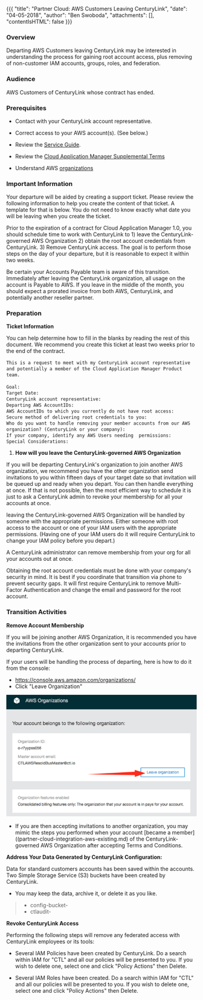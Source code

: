 {{{
  "title": "Partner Cloud: AWS Customers Leaving CenturyLink",
  "date": "04-05-2018",
  "author": "Ben Swoboda",
  "attachments": [],
  "contentIsHTML": false
}}}

### Overview

Departing AWS Customers leaving CenturyLink may be interested in understanding the process for gaining root account access, plus removing of non-customer IAM accounts, groups, roles, and federation.


### Audience

AWS Customers of CenturyLink whose contract has ended.

### Prerequisites

* Contact with your CenturyLink account representative.

* Correct access to your AWS account(s). (See below.)

* Review the [Service Guide](https://www.ctl.io/legal/cloud-application-manager/service-guide/).

* Review the [Cloud Application Manager Supplemental Terms](https://www.ctl.io/legal/cloud-application-manager/supplemental-terms/)

* Understand AWS [organizations](https://docs.aws.amazon.com/organizations/latest/userguide/orgs_introduction.html)



### Important Information

Your departure will be aided by creating a support ticket. Please review the following information to help you create the content of that ticket.  A template for that is below. You do not need to know exactly what date you will be leaving when you create the ticket.

Prior to the expiration of a contract for Cloud Application Manager 1.0, you should schedule time to work with CenturyLink to 1) leave the CenturyLink-governed AWS Organization 2) obtain the root account credentials from CenturyLink. 3) Remove CenturyLink access. The goal is to perform those steps on the day of your departure, but it is reasonable to expect it within two weeks.

Be certain your Accounts Payable team is aware of this transition. Immediately after leaving the CenturyLink organization, all usage on the account is Payable to AWS. If you leave in the middle of the month, you should expect a prorated invoice from both AWS, CenturyLink, and potentially another reseller partner.

### Preparation

**Ticket Information**

You can help determine how to fill in the blanks by reading the rest of this document. We recommend you create this ticket at least two weeks prior to the end of the contract.

```
This is a request to meet with my CenturyLink account representative and potentially a member of the Cloud Application Manager Product team.

Goal:
Target Date:
CenturyLink account representative:
Departing AWS AccountIDs:
AWS AccountIDs to which you currently do not have root access:
Secure method of delivering root credentials to you:
Who do you want to handle removing your member accounts from our AWS organization? (CenturyLink or your company):
If your company, identify any AWS Users needing  permissions:
Special Considerations:
```

1. **How will you leave the CenturyLink-governed AWS Organization**

If you will be departing CenturyLink's organization to join another AWS organization, we recommend you have the other organization send invitations to you within fifteen days of your target date so that invitation will be queued up and ready when you depart. You can then handle everything at once. If that is not possible, then the most efficient way to schedule it is just to ask a CenturyLink admin to revoke your membership for all your accounts at once.

leaving the CenturyLink-governed AWS Organization will be handled by someone with the appropriate permissions. Either someone with root access to the account or one of your IAM users with the appropriate permissions. (Having one of your IAM users do it will require CenturyLink to change your IAM policy before you depart.)

A CenturyLink administrator can remove membership from your org for all your accounts out at once.

Obtaining the root account credentials must be done with your company's security in mind.  It is best if you coordinate that transition via phone to prevent security gaps. It will first require CenturyLink to remove Multi-Factor Authentication and change the email and password for the root account.

### Transition Activities

**Remove Account Membership**

If you will be joining another AWS Organization, it is recommended you have the invitations from the other organization sent to your accounts prior to departing CenturyLink.

If your users will be handling the process of departing, here is how to do it from the console:

* https://console.aws.amazon.com/organizations/
* Click "Leave Organization"

![Leave  AWS Organization](../../images/cloud-application-manager/CAM_COA_LeaveOrg1.png)

* If you are then accepting invitations to another organization, you may mimic the steps you performed when your account [became a member]((partner-cloud-integration-aws-existing.md) of the CenturyLink-governed AWS Organization after accepting Terms and Conditions.


**Address Your Data Generated by CenturyLink Configuration:**

Data for standard customers accounts has been saved within the accounts. Two Simple Storage Service (S3) buckets have been created by CenturyLink.

 * You may keep the data, archive it, or delete it as you like.
>   * config-bucket-<accountID>
>   * ctlaudit-<accountID>

**Revoke CenturyLink Access**

Performing the following steps will remove any federated access with CenturyLink employees or its tools:

* Several IAM Policies have been created by CenturyLink. Do a search within IAM for "CTL" and all our policies will be presented to you. If you wish to delete one, select one and click "Policy Actions" then Delete.

* Several IAM Roles have been created. Do a search within IAM for "CTL" and all our policies will be presented to you. If you wish to delete one, select one and click "Policy Actions" then Delete.
